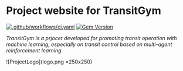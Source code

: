 # Project website for TransitGym

[![.github/workflows/ci.yaml](https://github.com/pages-themes/minimal/actions/workflows/ci.yaml/badge.svg)](https://github.com/pages-themes/minimal/actions/workflows/ci.yaml) [![Gem Version](https://badge.fury.io/rb/jekyll-theme-minimal.svg)](https://badge.fury.io/rb/jekyll-theme-minimal)

*TransitGym is a prjocet developed for promoting transit operation with machine learning, especially on transit control based on multi-agent reinforcement learning*

![ProjectLogo](logo.png =250x250)

